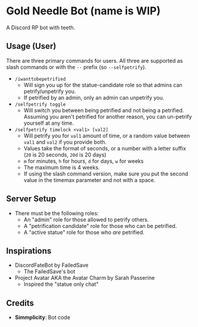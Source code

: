 # Gold Needle Bot (name is WIP)
A Discord RP bot with teeth. 

## Usage (User)
There are three primary commands for users. All three are supported as slash commands or with the `--` prefix (so `--selfpetrify`).
- `/iwanttobepetrified`
	- Will sign you up for the statue-candidate role so that admins can petrify/unpetrify you. 
	- If petrified by an admin, only an admin can unpetrify you.
- `/selfpetrify toggle`
	- Will switch you between being petrified and not being a petrified. Assuming you aren't petrified for another reason, you can un-petrify yourself at any time.
- `/selfpetrify timelock <val1> [val2]`
	- Will petrify you for `val1` amount of time, or a random value between `val1` and `val2` if you provide both.
	- Values take the format of seconds, or a number with a letter suffix (`20` is 20 seconds, `20d` is 20 days)
	- `m` for minutes, `h` for hours, `d` for days, `w` for weeks
	- The maximum time is 4 weeks.
	- If using the slash command version, make sure you put the second value in the timemax parameter and not with a space. 

## Server Setup
- There must be the following roles:
	- An "admin" role for those allowed to petrify others.
	- A "petrification candidate" role for those who can be petrified.
	- A "active statue" role for those who *are* petrified.

## Inspirations
- DiscordFateBot by FailedSave
	- The FailedSave's bot 
- Project Avatar AKA the Avatar Charm by Sarah Passerine
	- Inspired the "statue only chat"

## Credits
- **Simmplicity**: Bot code
<span style="display:none;">
- **AlterKyon**: Art assets
- **Gargorgeous**: Dialogue
- **Statue Cafe Discord Server**: Moral support
</span>
